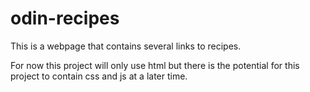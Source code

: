 # odin-recipes

This is a webpage that contains several links to recipes.

For now this project will only use html but there is the potential 
for this project to contain css and js at a later time.